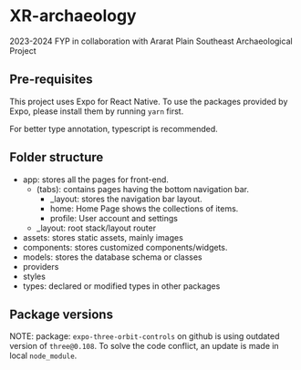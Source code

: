 # XR-archaeology

2023-2024 FYP in collaboration with Ararat Plain Southeast Archaeological Project

## Pre-requisites

This project uses Expo for React Native. To use the packages provided by Expo, please install them by running `yarn` first.

For better type annotation, typescript is recommended.

## Folder structure

- app: stores all the pages for front-end.
  - (tabs): contains pages having the bottom navigation bar.
    - _layout: stores the navigation bar layout.
    - home: Home Page shows the collections of items.
    - profile: User account and settings
  - _layout: root stack/layout router
- assets: stores static assets, mainly images
- components: stores customized components/widgets.
- models: stores the database schema or classes
- providers
- styles
- types: declared or modified types in other packages
  
## Package versions

NOTE: package: `expo-three-orbit-controls` on github is using outdated version of `three@0.108`. To solve the code conflict, an update is made in local `node_module`.
